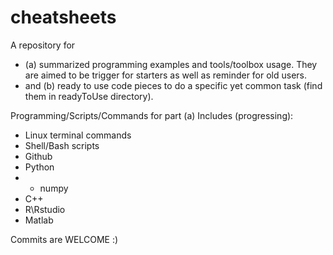 # cheatsheets

A repository for 
* (a) summarized programming examples and tools/toolbox usage. They are aimed to be trigger for starters as well as reminder for old users.
*  and (b) ready to use code pieces to do a specific yet common task (find them in readyToUse directory).

Programming/Scripts/Commands for part (a) Includes (progressing):
- Linux terminal commands
- Shell/Bash scripts
- Github
- Python
- * numpy
- C++
- R\Rstudio
- Matlab

Commits are WELCOME :)
